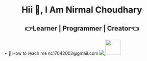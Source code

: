 <h1 align="center">
 Hii 👋, I Am Nirmal Choudhary
</h1> 
<h2 align="center">
 👉Learner | Programmer | Creator👈 
</h2>
• 📧 How to reach me nc17042002@gmail.com

<a href="https://www.linkedin.com/in/nirmal-choudhary-866051248/">
  <img src="https://www.iconfinder.com/icons/317725/linkedin_social_icon" />
</a>

<a href="www.linkedin.com/in/nirmal-choudhary-866051248">
  <img height="50" src="https://user-images.githubusercontent.com/46517096/166974368-9798f39f-1f46-499c-b14e-81f0a3f83a06.png"/>
</a>







